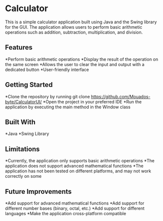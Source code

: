 # Calculator
This is a simple calculator application built using Java and the Swing library for the GUI. The application allows users to perform basic arithmetic operations such as addition, subtraction, multiplication, and division.

## Features
*Perform basic arithmetic operations
*Display the result of the operation on the same screen
*Allows the user to clear the input and output with a dedicated button
*User-friendly interface
## Getting Started
*Clone the repository by running git clone https://github.com/Mouados-byte/CalculatorUI/
*Open the project in your preferred IDE
*Run the application by executing the main method in the Window class
## Built With
*Java
*Swing Library
## Limitations
*Currently, the application only supports basic arithmetic operations
*The application does not support advanced mathematical functions
*The application has not been tested on different platforms, and may not work correctly on some
## Future Improvements
*Add support for advanced mathematical functions
*Add support for different number bases (binary, octal, etc.)
*Add support for different languages
*Make the application cross-platform compatible

